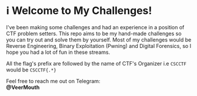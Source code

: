  # :information_source: Welcome to My Challenges!

I've been making some challenges and had an experience in a position of CTF problem setters.
This repo aims to be my hand-made challenges so you can try out and solve them by yourself.
Most of my challenges would be Reverse Engineering, Binary Exploitation (Pwning) and Digital Forensics, so I hope you had
a lot of fun in these streams.

All the flag's prefix are followed by the name of CTF's Organizer
i.e
`CSCCTF` would be `CSCCTF{.*}`


Feel free to reach me out on Telegram: 
<br>
**@VeerMouth**
